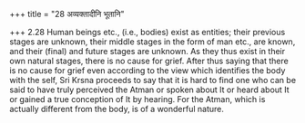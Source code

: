 +++
title = "28 अव्यक्तादीनि भूतानि"

+++
2.28 Human beings etc., (i.e., bodies) exist as entities; their previous
stages are unknown, their middle stages in the form of man etc., are
known, and their (final) and future stages are unknown. As they thus
exist in their own natural stages, there is no cause for grief. After
thus saying that there is no cause for grief even according to the view
which identifies the body with the self, Sri Krsna proceeds to say that
it is hard to find one who can be said to have truly perceived the Atman
or spoken about It or heard about It or gained a true conception of It
by hearing. For the Atman, which is actually different from the body, is
of a wonderful nature.
